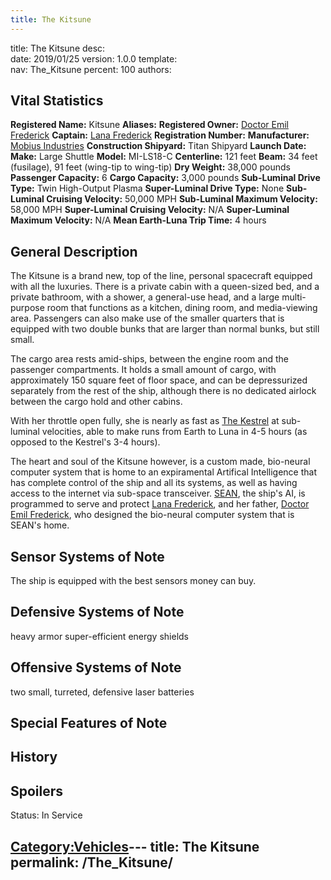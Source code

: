 ```yaml
---
title: The Kitsune
---
```


title:		The Kitsune
desc:		
date:		2019/01/25
version:	1.0.0
template:	
nav:		The_Kitsune
percent:	100
authors:	
## Vital Statistics

**Registered Name:** Kitsune
**Aliases:**
**Registered Owner:** [Doctor Emil
Frederick](Emil_Frederick,_PHD "wikilink")
**Captain:** [Lana Frederick](Lana_Frederick "wikilink")
**Registration Number:**
**Manufacturer:** [Mobius Industries](Mobius_Industries "wikilink")
**Construction Shipyard:** Titan Shipyard
**Launch Date:**
**Make:** Large Shuttle
**Model:** MI-LS18-C
**Centerline:** 121 feet
**Beam:** 34 feet (fusilage), 91 feet (wing-tip to wing-tip)
**Dry Weight:** 38,000 pounds
**Passenger Capacity:** 6
**Cargo Capacity:** 3,000 pounds
**Sub-Luminal Drive Type:** Twin High-Output Plasma
**Super-Luminal Drive Type:** None
**Sub-Luminal Cruising Velocity:** 50,000 MPH
**Sub-Luminal Maximum Velocity:** 58,000 MPH
**Super-Luminal Cruising Velocity:** N/A
**Super-Luminal Maximum Velocity:** N/A
**Mean Earth-Luna Trip Time:** 4 hours

## General Description

The Kitsune is a brand new, top of the line, personal spacecraft
equipped with all the luxuries. There is a private cabin with a
queen-sized bed, and a private bathroom, with a shower, a general-use
head, and a large multi-purpose room that functions as a kitchen, dining
room, and media-viewing area. Passengers can also make use of the
smaller quarters that is equipped with two double bunks that are larger
than normal bunks, but still small.

The cargo area rests amid-ships, between the engine room and the
passenger compartments. It holds a small amount of cargo, with
approximately 150 square feet of floor space, and can be depressurized
separately from the rest of the ship, although there is no dedicated
airlock between the cargo hold and other cabins.

With her throttle open fully, she is nearly as fast as [The
Kestrel](The_Kestrel "wikilink") at sub-luminal velocities, able to make
runs from Earth to Luna in 4-5 hours (as opposed to the Kestrel's 3-4
hours).

The heart and soul of the Kitsune however, is a custom made, bio-neural
computer system that is home to an expiramental Artifical Intelligence
that has complete control of the ship and all its systems, as well as
having access to the internet via sub-space transceiver.
[SEAN](SEAN "wikilink"), the ship's AI, is programmed to serve and
protect [Lana Frederick](Lana_Frederick "wikilink"), and her father,
[Doctor Emil Frederick](Emil_Frederick,_PHD "wikilink"), who designed
the bio-neural computer system that is SEAN's home.

## Sensor Systems of Note

The ship is equipped with the best sensors money can buy.

## Defensive Systems of Note

heavy armor super-efficient energy shields

## Offensive Systems of Note

two small, turreted, defensive laser batteries

## Special Features of Note

## History

## Spoilers

<spoiler text="Status">Status: In Service</spoiler>

[Category:Vehicles](Category:Vehicles "wikilink")---
title: The Kitsune
permalink: /The_Kitsune/
---

